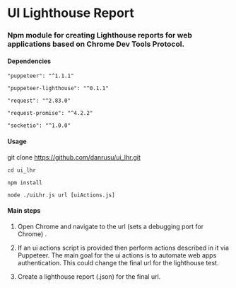 # UI Lighthouse Report 

### Npm module for creating Lighthouse reports for web applications based on Chrome Dev Tools Protocol.


#### Dependencies

    "puppeteer": "^1.1.1"
    
    "puppeteer-lighthouse": "^0.1.1"
    
    "request": "^2.83.0"
    
    "request-promise": "^4.2.2"
    
    "socketio": "^1.0.0"


#### Usage

git clone https://github.com/danrusu/ui_lhr.git

    cd ui_lhr

    npm install

    node ./uiLhr.js url [uiActions.js]


#### Main steps

1. Open Chrome and navigate to the url (sets a debugging port for Chrome) . 

2. If an ui actions script is provided then perform actions described in it via Puppeteer. 
The main goal for the ui actions is to automate web apps authentication. 
This could change the final url for the lighthouse test.

3. Create a lighthouse report (.json) for the final url.

